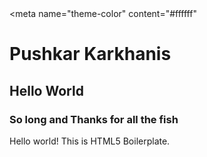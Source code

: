 <!doctype html>
<!-- Fill In Your Website Language -->
<html class="no-js" lang="en">

<head>

  <meta charset="utf-8">
  <Pushkar Karkhanis><!-- Fill In Your Website Title Here --></title>
  <meta name="description" content="Placeholder description for Pushkars site">
  <meta name="viewport" content="width=device-width, initial-scale=1">

  <link rel="stylesheet" href="/styles.css"

  <meta name="theme-color" content="#ffffff"
  
</head>


<!--   <meta property="og:title" content="">
  <meta property="og:type" content="">
  <meta property="og:url" content="">
  <meta property="og:image" content="">
 -->
<!--   <link rel="manifest" href="site.webmanifest">
  <link rel="apple-touch-icon" href="icon.png"> -->
  <!-- Place favicon.ico in the root directory -->

  <link rel="stylesheet" href="/styles.css">

  <meta name="theme-color" content="#ffffff">
</head>

<body>
    <h1> Pushkar Karkhanis </h1>
      <h2>Hello World </h2> 
        <h3>So long and Thanks for all the fish </h3>

    

  <!-- Add your site or application content here -->
  <p>Hello world! This is HTML5 Boilerplate.</p>
</body>

</html>
